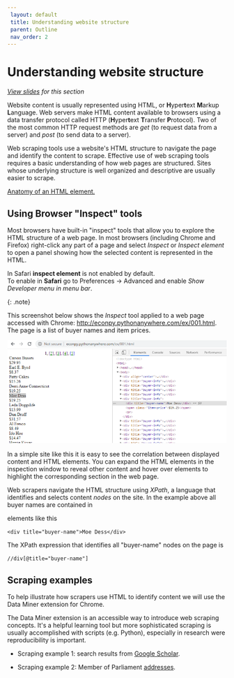 ```yaml
---
 layout: default
 title: Understanding website structure
 parent: Outline
 nav_order: 2
---
```

# Understanding website structure

<em><a href="../slides/website-structure.html" target="_blank">View slides</a> for this section</em>

Website content is usually represented using HTML, or **H**yper**t**ext **M**arkup **L**anguage. Web servers make HTML content available to browsers using a data transfer protocol called HTTP (**H**yper**t**ext **T**ransfer **P**rotocol). Two of the most common HTTP request methods are *get* (to request data from a server) and *post* (to send data to a server).

Web scraping tools use a website's HTML structure to navigate the page and identify the content to scrape. Effective use of web scraping tools requires a basic understanding of how web pages are structured. Sites whose underlying structure is well organized and descriptive are usually easier to scrape.

<a href="https://developer.mozilla.org/en-US/docs/Learn/Getting_started_with_the_web/HTML_basics" target="_blank">Anatomy of an HTML element.</a>


## Using Browser "Inspect" tools

Most browsers have built-in "inspect" tools that allow you to explore the HTML structure of a web page. In most browsers (including Chrome and Firefox) right-click any part of a page and select *Inspect* or *Inspect element* to open a panel showing how the selected content is represented in the HTML.

<p>In Safari <strong>inspect element</strong> is not enabled by default.<br> To enable in <strong>Safari</strong> go to Preferences -> Advanced and enable <i>Show Developer menu in menu bar</i>.</p>
{: .note}

This screenshot below shows the *Inspect* tool applied to a web page accessed with Chrome: <a href="http://econpy.pythonanywhere.com/ex/001.html" target="_blank">http://econpy.pythonanywhere.com/ex/001.html</a>. The page is a list of buyer names and item prices.

![Inspect tool example](media/inspect_tool.png)

In a simple site like this it is easy to see the correlation between displayed content and HTML elements. You can expand the HTML elements in the inspection window to reveal other content and hover over elements to highlight the corresponding section in the web page.

Web scrapers navigate the HTML structure using *XPath*, a language that identifies and selects content *nodes* on the site. In the example above all buyer names are contained in <div> elements like this

```
<div title="buyer-name">Moe Dess</div>
```

The XPath expression that identifies all "buyer-name" nodes on the page is

```
//div[@title="buyer-name"]
```


## Scraping examples

To help illustrate how scrapers use HTML to identify content we will use the Data Miner extension for Chrome.

The Data Miner extension is an accessible way to introduce web scraping concepts. It's a helpful learning tool but more sophisticated scraping is usually accomplished with scripts (e.g. Python), especially in research were reproducibility is important.

- Scraping example 1: search results from <a href="https://scholar.google.com" target="_blank">Google Scholar</a>.


- Scraping example 2: Member of Parliament <a href="https://www.ourcommons.ca/members/en/addresses" target="_blank">addresses</a>.
